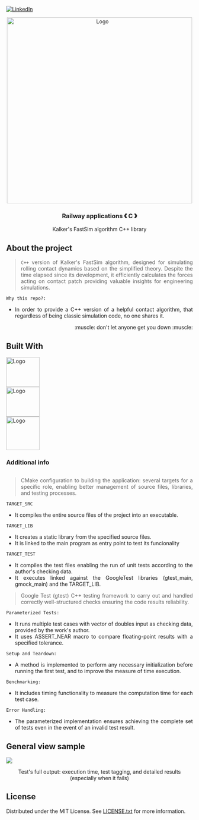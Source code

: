 [![LinkedIn][linkedin-shield]][linkedin-url]

<!-- PROJECT LOGO -->
<div align="center">
  <a align="center">
    <img src="https://github.com/criogenox/D-Technical-Railway-Data-Viewer-from-SQLitedb/assets/53323058/55f51d41-fda0-4161-881c-8144ad315c00.png" alt="Logo" width="500">
  </a>
  <h3 align="center">Railway applications &#x300A; C &#x300B;</h3>
  <p align="center">
    Kalker's FastSim algorithm C++ library
  </p>
</div>

## About the project

<div align="justify">
  <p>
  
> `C++` version of Kalker's FastSim algorithm, designed for simulating rolling contact dynamics based on the simplified theory. Despite the time elapsed since its development, it efficiently calculates the forces acting on contact patch providing valuable insights for engineering simulations.

`Why this repo?:`
- In order to provide a C++ version of a helpful contact algorithm, that regardless of being classic simulation code, no one shares it.
   
   </p>
       <p align="right">
    :muscle: don't let anyone get you down :muscle:
  </p> 
   <div>

## Built With

<div style="display: flex; flex-direction: column; align=center">
    <img class="img"src="https://github.com/criogenox/B_ECC-Cpp-version_plot-capabilities_noGUI/assets/53323058/1fdf2d22-fb04-45aa-9db0-8bd973942914.png" alt="Logo" width="90" height="80"/>
    <img class="img"src="https://github.com/criogenox/B_ECC-Cpp-version_plot-capabilities_noGUI/assets/53323058/6870b0b2-403c-49da-b745-5714b08f4a73.png" alt="Logo" width="90" height="80"/>
    <img class="img"src="https://github.com/criogenox/B_ECC-Cpp-version_plot-capabilities_noGUI/assets/53323058/7f7c66db-97e3-49a1-92d9-df41500b54ae.png" alt="Logo" width="90" height="90"/>

### Additional info

<div align="justify">
  <p>
    
> CMake configuration to building the application: several targets for a specific role, enabling better management of source files, libraries, and testing processes.

`TARGET_SRC`
- It compiles the entire source files of the project into an executable.

`TARGET_LIB`
- It creates a static library from the specified source files.
- It is linked to the main program as entry point to test its funcionality

`TARGET_TEST`
- It compiles the test files enabling the run of unit tests according to the author's checking data.
- It executes linked against the GoogleTest libraries (gtest_main, gmock_main) and the TARGET_LIB.

> Google Test (gtest) C++ testing framework to carry out and handled correctly well-structured checks ensuring the code results reliability.

`Parameterized Tests:`
- It runs multiple test cases with vector of doubles input as checking data, provided by the work's author. 
- It uses ASSERT_NEAR macro to compare floating-point results with a specified tolerance.
  
`Setup and Teardown:`
- A method is implemented to perform any necessary initialization before running the first test, and to improve the measure of time execution.

`Benchmarking:`
- It includes timing functionality to measure the computation time for each test case.

`Error Handling:`
- The parameterized implementation ensures achieving the complete set of tests even in the event of an invalid test result.
   </p>
   <div>

##  General view sample

<div align="justify"> 
  <!-- <img align="right" src="https://user-images.githubusercontent.com/53323058/230650942-4c2e0ad4-2d52-46fe-aa67-8860c642e5f6.png" width="500"> -->
<img align="center" src="https://github.com/criogenox/C_Cpp-version_FastSim_Algo_Railway/assets/53323058/41b73459-f5b6-4efe-b6f5-b74f9c42cdc9.png">
   </p>
       <p align="center">
Test's full output: execution time, test tagging, and detailed results (especially when it fails)
  </p> 
</div>

<!-- LICENSE -->
## License

Distributed under the MIT License. See [LICENSE.txt][license-url] for more information.

<!-- MARKDOWN LINKS & IMAGES -->
<!-- https://www.markdownguide.org/basic-syntax/#reference-style-links -->
[linkedin-shield]: https://user-images.githubusercontent.com/53323058/230575198-fa1acbf4-8f82-4d8e-b245-3979276bc240.png
[linkedin-url]: https://www.linkedin.com/in/criogenox/
[license-url]: https://github.com/criogenox/C_Cpp-version_FastSim_Algo_Railway/tree/master?tab=MIT-1-ov-file

